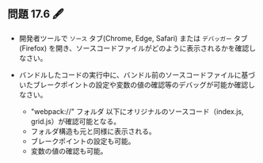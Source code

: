 ## 問題 17.6 🖋️

- 開発者ツールで `ソース` タブ(Chrome, Edge, Safari) または `デバッガー` タブ(Firefox) を開き、ソースコードファイルがどのように表示されるかを確認しなさい。
- バンドルしたコードの実行中に、バンドル前のソースコードファイルに基づいたブレークポイントの設定や変数の値の確認等のデバッグが可能か確認しなさい。

  - "webpack://" フォルダ 以下にオリジナルのソースコード（index.js, grid.js）が確認可能となる。
  - フォルダ構造も元と同様に表示される。
  - ブレークポイントの設定も可能。
  - 変数の値の確認も可能。
